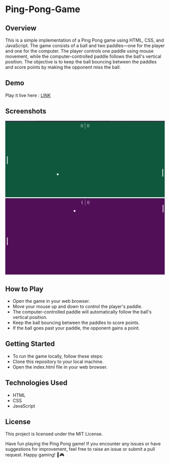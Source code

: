 # Ping-Pong-Game

## Overview
This is a simple implementation of a Ping Pong game using HTML, CSS, and JavaScript. The game consists of a ball and two paddles—one for the player and one for the computer. The player controls one paddle using mouse movement, while the computer-controlled paddle follows the ball's vertical position. The objective is to keep the ball bouncing between the paddles and score points by making the opponent miss the ball.

## Demo
Play it live here : [LINK](https://ping-pong-game-alpha.vercel.app/)


## Screenshots

![Start Screen](images/pp1.jpg)
![Game Screen](images/pp2.jpg)


## How to Play
- Open the game in your web browser.
- Move your mouse up and down to control the player's paddle.
- The computer-controlled paddle will automatically follow the ball's vertical position.
- Keep the ball bouncing between the paddles to score points.
- If the ball goes past your paddle, the opponent gains a point.

## Getting Started

- To run the game locally, follow these steps:
- Clone this repository to your local machine.
- Open the index.html file in your web browser.
## Technologies Used
- HTML
- CSS
- JavaScript


## License
This project is licensed under the MIT License.

Have fun playing the Ping Pong game! If you encounter any issues or have suggestions for improvement, feel free to raise an issue or submit a pull request. Happy gaming! 🏓🎮
